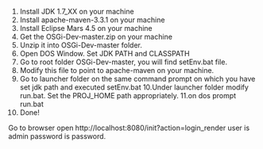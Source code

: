 1. Install JDK 1.7_XX on your machine
2. Install apache-maven-3.3.1 on your machine
3. Install Eclipse Mars 4.5 on your machine
4. Get the OSGi-Dev-master.zip on your machine
5. Unzip it into OSGi-Dev-master folder.
6. Open DOS Window. Set JDK PATH and CLASSPATH
7. Go to root folder OSGi-Dev-master, you will find setEnv.bat file.
8. Modify this file to point to apache-maven on your machine.
9. Go to launcher folder on the same command prompt on which you have set jdk path and executed setEnv.bat
10.Under launcher folder modify run.bat. Set the PROJ_HOME path appropriately.
11.on dos prompt run.bat
12. Done!

Go to browser open
http://localhost:8080/init?action=login_render
user is admin
password is password.
